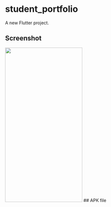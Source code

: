 # student_portfolio

A new Flutter project.

## Screenshot
  <img src="https://github.com/user-attachments/assets/ab1e9a3f-b57f-4dc3-aae4-3311265ee070" width = "250"  height="500"/>
## APK file
